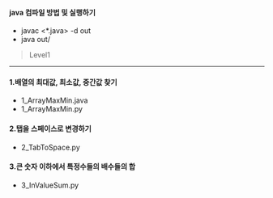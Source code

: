 #### java 컴파일 방법 및 실행하기
+ javac <*.java> -d out
+ java out/<class>


> Level1
---------------------------------------
#### 1.배열의 최대값, 최소값, 중간값 찾기 
 * 1_ArrayMaxMin.java
 * 1_ArrayMaxMin.py

#### 2.탭을 스페이스로 변경하기 
 + 2_TabToSpace.py

#### 3.큰 숫자 이하에서 특정수들의 배수들의 합
 + 3_InValueSum.py
